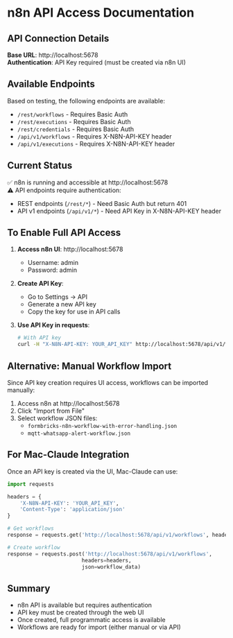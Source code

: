 # n8n API Access Documentation

## API Connection Details

**Base URL**: http://localhost:5678  
**Authentication**: API Key required (must be created via n8n UI)

## Available Endpoints

Based on testing, the following endpoints are available:
- `/rest/workflows` - Requires Basic Auth
- `/rest/executions` - Requires Basic Auth  
- `/rest/credentials` - Requires Basic Auth
- `/api/v1/workflows` - Requires X-N8N-API-KEY header
- `/api/v1/executions` - Requires X-N8N-API-KEY header

## Current Status

✅ n8n is running and accessible at http://localhost:5678  
⚠️ API endpoints require authentication:
- REST endpoints (`/rest/*`) - Need Basic Auth but return 401
- API v1 endpoints (`/api/v1/*`) - Need API Key in X-N8N-API-KEY header

## To Enable Full API Access

1. **Access n8n UI**: http://localhost:5678
   - Username: admin
   - Password: admin

2. **Create API Key**:
   - Go to Settings → API
   - Generate a new API key
   - Copy the key for use in API calls

3. **Use API Key in requests**:
   ```bash
   # With API key
   curl -H "X-N8N-API-KEY: YOUR_API_KEY" http://localhost:5678/api/v1/workflows
   ```

## Alternative: Manual Workflow Import

Since API key creation requires UI access, workflows can be imported manually:

1. Access n8n at http://localhost:5678
2. Click "Import from File"
3. Select workflow JSON files:
   - `formbricks-n8n-workflow-with-error-handling.json`
   - `mqtt-whatsapp-alert-workflow.json`

## For Mac-Claude Integration

Once an API key is created via the UI, Mac-Claude can use:

```python
import requests

headers = {
    'X-N8N-API-KEY': 'YOUR_API_KEY',
    'Content-Type': 'application/json'
}

# Get workflows
response = requests.get('http://localhost:5678/api/v1/workflows', headers=headers)

# Create workflow
response = requests.post('http://localhost:5678/api/v1/workflows', 
                        headers=headers, 
                        json=workflow_data)
```

## Summary

- n8n API is available but requires authentication
- API key must be created through the web UI
- Once created, full programmatic access is available
- Workflows are ready for import (either manual or via API)